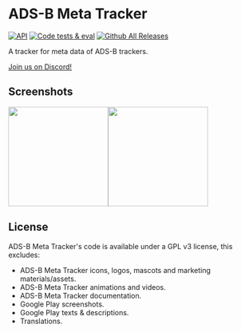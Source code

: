 # ADS-B Meta Tracker
[![API](https://img.shields.io/badge/API-26%2B-brightgreen.svg?style=flat)](https://android-arsenal.com/api?level=26)
[![Code tests & eval](https://github.com/d4rken/adsb-meta-tracker/actions/workflows/code-checks.yml/badge.svg)](https://github.com/d4rken/adsb-meta-tracker/actions/workflows/code-checks.yml)
[![Github All Releases](https://img.shields.io/github/downloads/d4rken/adsb-meta-tracker/total.svg)](https://github.com/d4rken/adsb-meta-tracker/releases/latest)

A tracker for meta data of ADS-B trackers.

[Join us on Discord!](https://discord.gg/qcnsSuSw63)


## Screenshots

<img src="https://github.com/d4rken-org/adsb-meta-tracker/raw/main/.assets/screenshots/1.png" width="200"><img src="https://github.com/d4rken-org/adsb-meta-tracker/raw/main/.assets/screenshots/2.png" width="200">

## License

ADS-B Meta Tracker's code is available under a GPL v3 license, this excludes:

* ADS-B Meta Tracker icons, logos, mascots and marketing materials/assets.
* ADS-B Meta Tracker animations and videos.
* ADS-B Meta Tracker documentation.
* Google Play screenshots.
* Google Play texts & descriptions.
* Translations.